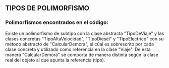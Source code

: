 ## TIPOS DE POLIMORFISMO
### Polimorfismos encontrados en el código:
Existe un polimorfismo de subtipo con la clase abstracta "TipoDeViaje" y las clases concretas "TipoAltaVelocidad", "TipoDiesel" y "TipoElectrico" con su método abstracto de "CalcularDemora", el cúal es sobrescrito por cada clase concreta y utilizado como referencia en la clase "Viaje".
De esta manera "CalcularDemora" se comporta de manera distinta según la clase real del objeto al que apunta la referencia (tipo).

